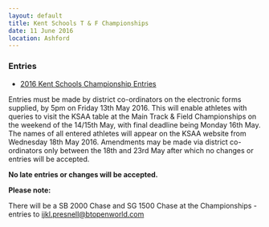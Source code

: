 ```yaml
---
layout: default
title: Kent Schools T & F Championships
date: 11 June 2016
location: Ashford
---
```


<div class="panel panel-info">
    <div class="panel-heading">
        <h3 class="panel-title">Entries</h3>
    </div>
    <div class="panel-body">
        <ul>
            <li><a href="/files/events/15-16/2016-06-11-kent-schools-t-and-f-championships/KentSchoolsChampionshipEntryList2016.pdf">2016 Kent Schools Championship Entries</a></li>
        </ul>
    </div>
</div>

Entries must be made by district co-ordinators on the electronic forms supplied, by 5pm on Friday 13th May 2016. This will enable athletes with queries to visit the KSAA table at the Main Track & Field Championships on the weekend of the 14/15th May, with final deadline being Monday 16th May. The names of all entered athletes will appear on the KSAA website from Wednesday 18th May 2016. Amendments may be made via district co-ordinators only between the 18th and 23rd May after which no changes or entries will be accepted.

**No late entries or changes will be accepted.**

**Please note:**

 There will be a SB 2000 Chase and SG 1500 Chase at the Championships - entries to ijkl.presnell@btopenworld.com